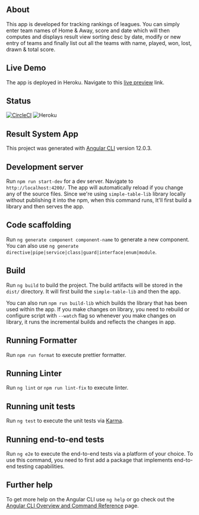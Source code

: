 ## About

This app is developed for tracking rankings of leagues. You can simply enter team names of Home & Away, score and date which will then
computes and displays result view sorting desc by date, modify or new entry of teams and finally list out all the teams with name, played, won, lost, drawn & total score.

## Live Demo

The app is deployed in Heroku. Navigate to this [live preview](http://league-result.herokuapp.com/) link.

## Status

[![CircleCI](https://circleci.com/gh/irowbin/league-app.svg?style=svg)](https://circleci.com/gh/irowbin/league-app)
![Heroku](https://heroku-badge.herokuapp.com/?app=league-result)

## Result System App

This project was generated with [Angular CLI](https://github.com/angular/angular-cli) version 12.0.3.

## Development server

Run `npm run start-dev` for a dev server. Navigate to `http://localhost:4200/`.
The app will automatically reload if you change any of the source files.
Since we're using `simple-table-lib` library locally without publishing it into the npm, when this command runs, It'll first build a library and then serves the app.

## Code scaffolding

Run `ng generate component component-name` to generate a new component. You can also use `ng generate directive|pipe|service|class|guard|interface|enum|module`.

## Build

Run `ng build` to build the project. The build artifacts will be stored in the `dist/` directory.
It will first build the `simple-table-lib` and then the app.

You can also run `npm run build-lib` which builds the library that has been used within the app. If you make changes on
library, you need to rebuild or configure script with `--watch` flag so whenever you make changes on library, it runs the incremental builds and reflects the changes in app.

## Running Formatter

Run `npm run format` to execute prettier formatter.

## Running Linter

Run `ng lint` or `npm run lint-fix` to execute linter.

## Running unit tests

Run `ng test` to execute the unit tests via [Karma](https://karma-runner.github.io).

## Running end-to-end tests

Run `ng e2e` to execute the end-to-end tests via a platform of your choice. To use this command, you need to first add a package that implements end-to-end testing capabilities.

## Further help

To get more help on the Angular CLI use `ng help` or go check out the [Angular CLI Overview and Command Reference](https://angular.io/cli) page.

